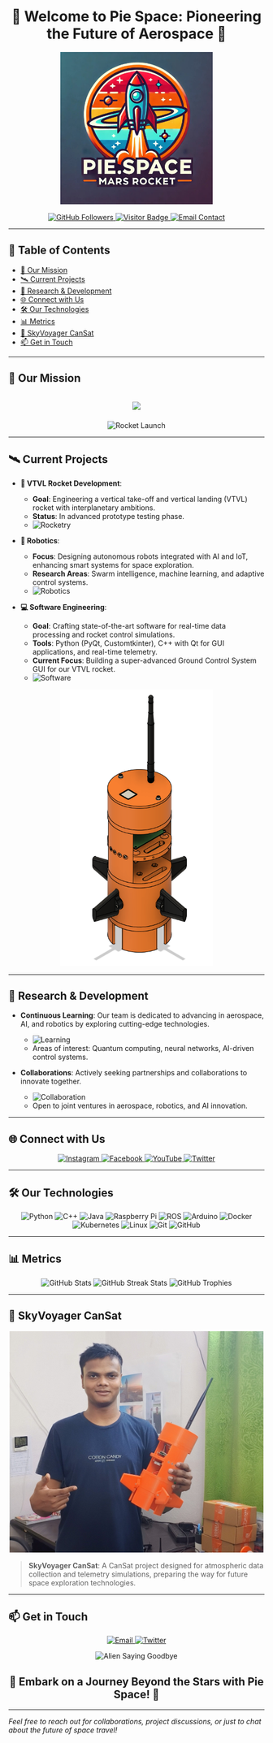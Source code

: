 <h1 align="center">
  🚀 Welcome to Pie Space: Pioneering the Future of Aerospace 🚀
</h1>

<p align="center">
  <img src="Logo Two.jpeg" alt="Pie Space Logo" width="300"/>
</p>

<p align="center">
  <a href="https://github.com/PIEspace?tab=followers">
    <img src="https://img.shields.io/github/followers/PIEspace?label=Follow&style=social" alt="GitHub Followers"/>
  </a>
  <a href="https://visitor-badge.laobi.icu/badge?page_id=PIEspace.PIEspace">
    <img src="https://visitor-badge.laobi.icu/badge?page_id=PIEspace.PIEspace" alt="Visitor Badge"/>
  </a>
  <a href="mailto:pie.space12@gmail.com">
    <img src="https://img.shields.io/badge/Email-Contact%20Us-blue?style=flat&logo=gmail" alt="Email Contact"/>
  </a>
</p>

---

## 📖 Table of Contents
- [🚀 Our Mission](#-our-mission)
- [🛰️ Current Projects](#️-current-projects)
- [🌱 Research & Development](#-research--development)
- [🌐 Connect with Us](#-connect-with-us)
- [🛠️ Our Technologies](#️-our-technologies)
- [📊 Metrics](#-metrics)
- [🎇 SkyVoyager CanSat](#-skyvoyager-cansat)
- [📫 Get in Touch](#-get-in-touch)

---

## 🚀 Our Mission
<h2 align="center">
  <img src="https://readme-typing-svg.herokuapp.com?color=%2336BCF7&size=28&center=true&vCenter=true&width=800&lines=Revolutionizing+Space+Travel;Mastering+Vertical+Landing+Rocket+Tech;Building+the+Future+of+Aerospace;Empowering+Innovation;Join+Us+in+Shaping+the+Next+Frontier!"/>
</h2>

<p align="center">
  <img src="https://media.giphy.com/media/fAnzw6YK33jMwzp5wp/giphy.gif" alt="Rocket Launch" width="300"/>
</p>

---

## 🛰️ Current Projects
- **🚀 VTVL Rocket Development**: 
  - **Goal**: Engineering a vertical take-off and vertical landing (VTVL) rocket with interplanetary ambitions.
  - **Status**: In advanced prototype testing phase.
  - ![Rocketry](https://img.shields.io/badge/Rocketry-🚀-blue)

- **🤖 Robotics**:
  - **Focus**: Designing autonomous robots integrated with AI and IoT, enhancing smart systems for space exploration.
  - **Research Areas**: Swarm intelligence, machine learning, and adaptive control systems.
  - ![Robotics](https://img.shields.io/badge/Robotics-🤖-green)

- **💻 Software Engineering**:
  - **Goal**: Crafting state-of-the-art software for real-time data processing and rocket control simulations.
  - **Tools**: Python (PyQt, Customtkinter), C++ with Qt for GUI applications, and real-time telemetry.
  - **Current Focus**: Building a super-advanced Ground Control System GUI for our VTVL rocket.
  - ![Software](https://img.shields.io/badge/Software-💻-red)

<p align="center">
  <img src="26.png" alt="Spaceship Prototype" width="300"/>
</p>

---

## 🌱 Research & Development
- **Continuous Learning**: Our team is dedicated to advancing in aerospace, AI, and robotics by exploring cutting-edge technologies.
  - ![Learning](https://img.shields.io/badge/Learning-📚-yellow)
  - Areas of interest: Quantum computing, neural networks, AI-driven control systems.
  
- **Collaborations**: Actively seeking partnerships and collaborations to innovate together.
  - ![Collaboration](https://img.shields.io/badge/Collaboration-🤝-orange)
  - Open to joint ventures in aerospace, robotics, and AI innovation.

---

## 🌐 Connect with Us
<p align="center">
  <a href="https://www.instagram.com/projectoccupymars/">
    <img src="https://img.shields.io/badge/Instagram-%23E4405F.svg?&style=for-the-badge&logo=instagram&logoColor=white" alt="Instagram"/>
  </a>
  <a href="https://www.facebook.com/profile.php?id=100052831652668">
    <img src="https://img.shields.io/badge/Facebook-%231877F2.svg?&style=for-the-badge&logo=facebook&logoColor=white" alt="Facebook"/>
  </a>
  <a href="https://www.youtube.com/@PROJECTOCCUPYMARS">
    <img src="https://img.shields.io/badge/YouTube-%23FF0000.svg?&style=for-the-badge&logo=youtube&logoColor=white" alt="YouTube"/>
  </a>
  <a href="https://x.com/PIE_SPACE_12">
    <img src="https://img.shields.io/badge/Twitter-%231DA1F2.svg?&style=for-the-badge&logo=twitter&logoColor=white" alt="Twitter"/>
  </a>
</p>

---

## 🛠️ Our Technologies
<p align="center">
  <img src="https://img.shields.io/badge/Python-%233776AB.svg?&style=for-the-badge&logo=python&logoColor=white" alt="Python"/>
  <img src="https://img.shields.io/badge/C++-%2300599C.svg?&style=for-the-badge&logo=c%2B%2B&logoColor=white" alt="C++"/>
  <img src="https://img.shields.io/badge/Java-%23ED8B00.svg?&style=for-the-badge&logo=java&logoColor=white" alt="Java"/>
  <img src="https://img.shields.io/badge/Raspberry%20Pi-%23A22846.svg?&style=for-the-badge&logo=raspberry-pi&logoColor=white" alt="Raspberry Pi"/>
  <img src="https://img.shields.io/badge/ROS-%2322314E.svg?&style=for-the-badge&logo=ros&logoColor=white" alt="ROS"/>
  <img src="https://img.shields.io/badge/Arduino-%2300979D.svg?&style=for-the-badge&logo=arduino&logoColor=white" alt="Arduino"/>
  <img src="https://img.shields.io/badge/Docker-%232496ED.svg?&style=for-the-badge&logo=docker&logoColor=white" alt="Docker"/>
  <img src="https://img.shields.io/badge/Kubernetes-%23326CE5.svg?&style=for-the-badge&logo=kubernetes&logoColor=white" alt="Kubernetes"/>
  <img src="https://img.shields.io/badge/Linux-%23FCC624.svg?&style=for-the-badge&logo=linux&logoColor=black" alt="Linux"/>
  <img src="https://img.shields.io/badge/Git-%23F05033.svg?&style=for-the-badge&logo=git&logoColor=white" alt="Git"/>
  <img src="https://img.shields.io/badge/GitHub-%23181717.svg?&style=for-the-badge&logo=github&logoColor=white" alt="GitHub"/>
</p>

---

## 📊 Metrics
<p align="center">
  <img src="https://github-readme-stats.vercel.app/api?username=PIEspace&show_icons=true&theme=radical" alt="GitHub Stats"/>
  <img src="https://github-readme-streak-stats.herokuapp.com/?user=PIEspace&theme=radical" alt="GitHub Streak Stats"/>
  <img src="https://github-profile-trophy.vercel.app/?username=PIEspace&theme=radical&margin-w=15" alt="GitHub Trophies"/>
</p>

---

## 🎇 SkyVoyager CanSat
<p align="center">
  <img src="20.jpg" alt="SkyVoyager CanSat" width="500"/>
</p>

> **SkyVoyager CanSat**: A CanSat project designed for atmospheric data collection and telemetry simulations, preparing the way for future space exploration technologies.

---

## 📫 Get in Touch
<p align="center">
  <a href="mailto:pie.space12@gmail.com">
    <img src="https://img.shields.io/badge/Email-%23D14836.svg?&style=for-the-badge&logo=gmail&logoColor=white" alt="Email"/>
  </a>
  <a href="https://x.com/PIE_SPACE_12">
    <img src="https://img.shields.io/badge/Twitter-%231DA1F2.svg?&style=for-the-badge&logo=twitter&logoColor=white" alt="Twitter"/>
  </a>
</p>

<p align="center">
  <img src="https://media.giphy.com/media/3o6Mbjc28YFuR3UKOy/giphy.gif" alt="Alien Saying Goodbye" width="300"/>
</p>

<h2 align="center">
  🚀 Embark on a Journey Beyond the Stars with Pie Space! 🚀
</h2>

---

*Feel free to reach out for collaborations, project discussions, or just to chat about the future of space travel!*
